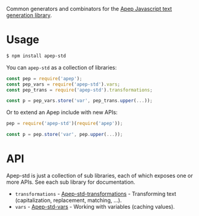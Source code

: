 Common generators and combinators for the [Apep Javascript text generation library][apep].

# Usage

```sh
$ npm install apep-std
```

You can `apep-std` as a collection of libraries:

```js
const pep = require('apep');
const pep_vars = require('apep-std').vars;
const pep_trans = require('apep-std').transformations;

const p = pep_vars.store('var', pep_trans.upper(...));
```

Or to extend an Apep include with new APIs:

```js
pep = require('apep-std')(require('apep'));

const p = pep.store('var', pep.upper(...));
```

# API
Apep-std is just a collection of sub libraries, each of which exposes one or more APIs. See each sub library for documentation.

* `transformations` - [Apep-std-transformations](https://github.com/mattbierner/apep-std-transformations) - Transforming text (capitalization, replacement, matching, ...).
* `vars` - [Apep-std-vars](https://github.com/mattbierner/apep-std-vars) - Working with variables (caching values).


[apep]: https://github.com/mattbierner/apep
